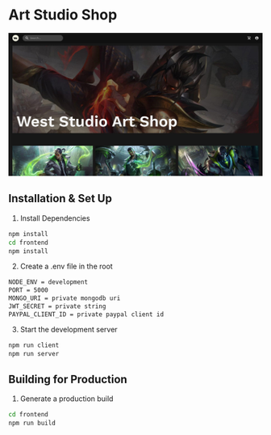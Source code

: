 # Art Studio Shop

![demo](https://raw.githubusercontent.com/arrowkrai/art-studio-shop/main/demo.jpeg)

## Installation & Set Up

1. Install Dependencies

```sh
npm install
cd frontend
npm install
```

2. Create a .env file in the root

```
NODE_ENV = development
PORT = 5000
MONGO_URI = private mongodb uri
JWT_SECRET = private string
PAYPAL_CLIENT_ID = private paypal client id
```

3. Start the development server

```sh
npm run client
npm run server
```

## Building for Production

1. Generate a production build

```sh
cd frontend
npm run build
```
